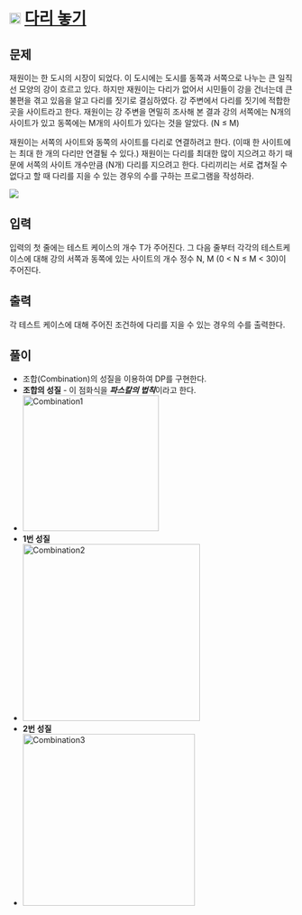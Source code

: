 # <img src="https://d2gd6pc034wcta.cloudfront.net/tier/6.svg" class="solvedac-tier" width=20> [다리 놓기](https://www.acmicpc.net/problem/10101)

## 문제
재원이는 한 도시의 시장이 되었다. 이 도시에는 도시를 동쪽과 서쪽으로 나누는 큰 일직선 모양의 강이 흐르고 있다. 하지만 재원이는 다리가 없어서 시민들이 강을 건너는데 큰 불편을 겪고 있음을 알고 다리를 짓기로 결심하였다. 강 주변에서 다리를 짓기에 적합한 곳을 사이트라고 한다. 재원이는 강 주변을 면밀히 조사해 본 결과 강의 서쪽에는 N개의 사이트가 있고 동쪽에는 M개의 사이트가 있다는 것을 알았다. (N ≤ M)

재원이는 서쪽의 사이트와 동쪽의 사이트를 다리로 연결하려고 한다. (이때 한 사이트에는 최대 한 개의 다리만 연결될 수 있다.) 재원이는 다리를 최대한 많이 지으려고 하기 때문에 서쪽의 사이트 개수만큼 (N개) 다리를 지으려고 한다. 다리끼리는 서로 겹쳐질 수 없다고 할 때 다리를 지을 수 있는 경우의 수를 구하는 프로그램을 작성하라.

<img src= "https://www.acmicpc.net/upload/201003/pic1.JPG">

## 입력
입력의 첫 줄에는 테스트 케이스의 개수 T가 주어진다. 그 다음 줄부터 각각의 테스트케이스에 대해 강의 서쪽과 동쪽에 있는 사이트의 개수 정수 N, M (0 < N ≤ M < 30)이 주어진다.

## 출력
각 테스트 케이스에 대해 주어진 조건하에 다리를 지을 수 있는 경우의 수를 출력한다.


## 풀이
 - 조합(Combination)의 성질을 이용하여 DP를 구현한다.
 - **조합의 성질** - 이 점화식을 ***파스칼의 법칙***이라고 한다.
 - <img width="241" alt="Combination1" src="https://user-images.githubusercontent.com/63500239/125199388-f780f300-e2a0-11eb-95f1-927adb4e58ad.png">
 - **1번 성질**
 - <img width="314" alt="Combination2" src="https://user-images.githubusercontent.com/63500239/125199390-f8198980-e2a0-11eb-8875-4eb10de40a97.png">
 - **2번 성질**
 - <img width="305" alt="Combination3" src="https://user-images.githubusercontent.com/63500239/125199391-f8b22000-e2a0-11eb-8429-9f2ea8f52f3c.png">
